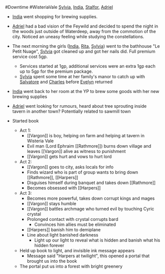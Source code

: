 #Downtime #WisteriaVale 
[Sylvia](PCs/Past/Sylvia.md), [India](PCs/Current/India.md), [Stalfor](PCs/Current/Stalfor.md), [Adriel](PCs/Current/Adriel.md)

- [India](PCs/Current/India.md) went shopping for brewing supplies.
- [Adriel](PCs/Current/Adriel.md) had a bad vision of the Feywild and decided to spend the night in the woods just outside of Waterdeep, away from the commotion of the city. Noticed an uneasy feeling while studying the constellations.
- The next morning the girls ([India](PCs/Current/India.md), [Rita](NPCs/Living/Rita.md), [Sylvia](PCs/Past/Sylvia.md)) went to the bathhouse "Le Petit Nuage", [Sylvia](PCs/Past/Sylvia.md) got cleaned up and got her nails did. Full premium service cost 5gp.
	- Services started at 1gp, additional services were an extra 1gp each up to 5gp for the premium package.
	- [Sylvia](PCs/Past/Sylvia.md) spent some time at her family's manor to catch up with [Salvatore](NPCs/Living/Salvatore.md) and [Charles](NPCs/Living/Charles.md) before [Evelyn](NPCs/Living/Evelyn.md) returned
- [India](PCs/Current/India.md) went back to her room at the YP to brew some goods with her new brewing supplies
- [Adriel](PCs/Current/Adriel.md) went looking for rumours, heard about tree sprouting inside tavern in another town? Potentially related to sawmill town

- Started book
	- Act 1:
		- [[Vargon]] is boy, helping on farm and helping at tavern in Wisteria Vale
		- Evil man (Lord Ephraim [[Rathmore]]) burns down village and leaves [[Vargon]] alive as witness to punishment
		- [[Vargon]] gets hurt and vows to hurt lord 
	- Act 2:
		- [[Vargon]] goes to city, asks locals for info
		- Finds wizard who is part of group wants to bring down [[Rathmore]], [[Harpers]]
		- Disguises himself during banquet and takes down [[Rathmore]]
		- Becomes obsessed with [[Harpers]]
	- Act 3:
		- Becomes more powerful, takes down corrupt kings and mages
		- [[Vargon]] stays humble
		- [[Vargon]] battles archmage who turned evil by touching Cyric crystal
		- Prolonged contact with crystal corrupts bard
			- Convinces him allies must be eliminated
		- [[Harpers]] banish him to demiplane
		- Line about light banished darkness
			- Light up our light to reveal what is hidden and banish what his hidden forever
	- Held up book to light, and invisible ink message appears
		- Message said "Harpers at twilight", this opened a portal that brought us into the book
	- The portal put us into a forest with bright greenery 